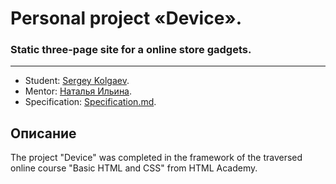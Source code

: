 # Personal project «Device». 
### Static three-page site for a online store gadgets.
-------
* Student: [Sergey Kolgaev](https://up.htmlacademy.ru/htmlcss/21/user/44300).
* Mentor: [Наталья Ильина](https://htmlacademy.ru/profile/ellianta).
* Specification: [Specification.md](https://github.com/Shooouuun/Sedona/blob/master/specification.md).

## Описание
The project "Device" was completed in the framework of the traversed online course "Basic HTML and CSS" from HTML Academy.
